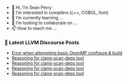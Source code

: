- 👋 Hi, I’m Sean Perry
- 👀 I’m interested in compilers (c++, COBOL, llvm)
- 🌱 I’m currently learning ...
- 💞️ I’m looking to collaborate on ...
- 📫 How to reach me ...

<!---
s66perry/s66perry is a ✨ special ✨ repository because its `README.md` (this file) appears on your GitHub profile.
You can click the Preview link to take a look at your changes.
--->
### 📕 Latest LLVM Discourse Posts

<!-- DISCOURSE-LLVM:START -->
- [Error when attempting basic OpenMP configure &amp; build](https://discourse.llvm.org/t/error-when-attempting-basic-openmp-configure-build/62924#post_3)
- [Reasoning for clang-scan-deps tool](https://discourse.llvm.org/t/reasoning-for-clang-scan-deps-tool/71112#post_5)
- [Reasoning for clang-scan-deps tool](https://discourse.llvm.org/t/reasoning-for-clang-scan-deps-tool/71112#post_4)
- [Reasoning for clang-scan-deps tool](https://discourse.llvm.org/t/reasoning-for-clang-scan-deps-tool/71112#post_3)
- [Reasoning for clang-scan-deps tool](https://discourse.llvm.org/t/reasoning-for-clang-scan-deps-tool/71112#post_2)
<!-- DISCOURSE-LLVM:END -->
